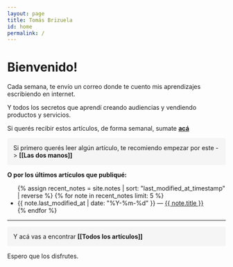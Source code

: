 ```yaml
---
layout: page
title: Tomás Brizuela
id: home
permalink: /
---
```


# Bienvenido! 

Cada semana, te envío un correo donde te cuento mis aprendizajes escribiendo en internet.

Y todos los secretos que aprendí creando audiencias y vendiendo productos y servicios.


Si querés recibir estos artículos, de forma semanal, sumate [**acá**](https://tomasbrizuela.crd.co/)



<p style="padding: 1em 1em; background: #F5F5F5; border-radius: 4px;">
 Si primero querés leer algún artículo, te recomiendo empezar por este -> <span style="font-weight: bold">[[Las dos manos]]</span>
</p>

<strong>O por los últimos artículos que publiqué:</strong>

<ul>
  {% assign recent_notes = site.notes | sort: "last_modified_at_timestamp" | reverse %}
  {% for note in recent_notes limit: 5 %}
    <li>
      {{ note.last_modified_at | date: "%Y-%m-%d" }} — <a class="internal-link" href="{{ note.url }}">{{ note.title }}</a>
    </li>
  {% endfor %}
</ul>

---

<p style="padding: 1em 1em; background: #F5F5F5; border-radius: 4px;">
  Y acá vas a encontrar   <span style="font-weight: bold">[[Todos los artículos]]</span>
</p>



Espero que los disfrutes.





<style>
  .wrapper {
    max-width: 46em;
  }
</style>

